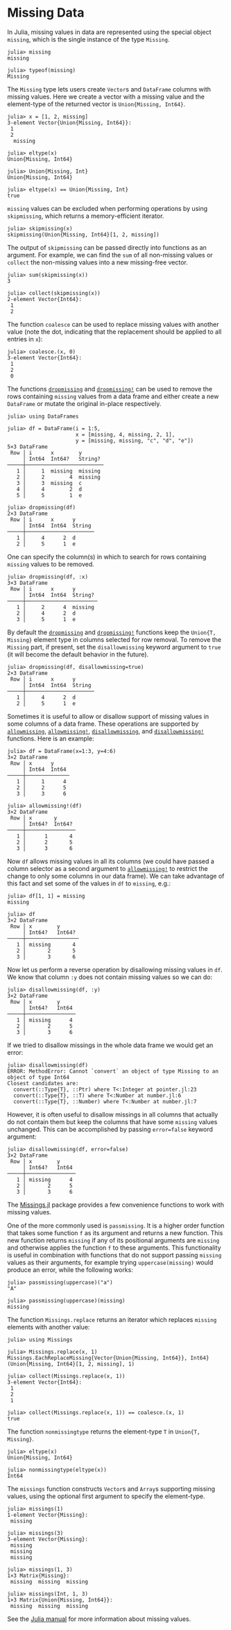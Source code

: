 # Missing Data

In Julia, missing values in data are represented using the special object
`missing`, which is the single instance of the type `Missing`.

```jldoctest
julia> missing
missing

julia> typeof(missing)
Missing
```

The `Missing` type lets users create `Vector`s and `DataFrame` columns with
missing values. Here we create a vector with a missing value and the
element-type of the returned vector is `Union{Missing, Int64}`.

```jldoctest missings
julia> x = [1, 2, missing]
3-element Vector{Union{Missing, Int64}}:
 1
 2
  missing

julia> eltype(x)
Union{Missing, Int64}

julia> Union{Missing, Int}
Union{Missing, Int64}

julia> eltype(x) == Union{Missing, Int}
true
```

`missing` values can be excluded when performing operations by using
`skipmissing`, which returns a memory-efficient iterator.

```jldoctest missings
julia> skipmissing(x)
skipmissing(Union{Missing, Int64}[1, 2, missing])
```

The output of `skipmissing` can be passed directly into functions as an
argument. For example, we can find the `sum` of all non-missing values or
`collect` the non-missing values into a new missing-free vector.

```jldoctest missings
julia> sum(skipmissing(x))
3

julia> collect(skipmissing(x))
2-element Vector{Int64}:
 1
 2
```

The function `coalesce` can be used to replace missing values with another value
(note the dot, indicating that the replacement should be applied to all entries
in `x`):

```jldoctest missings
julia> coalesce.(x, 0)
3-element Vector{Int64}:
 1
 2
 0
```

The functions [`dropmissing`](@ref) and [`dropmissing!`](@ref) can be used to
remove the rows containing `missing` values from a data frame and either create
a new `DataFrame` or mutate the original in-place respectively.

```jldoctest missings
julia> using DataFrames

julia> df = DataFrame(i = 1:5,
                      x = [missing, 4, missing, 2, 1],
                      y = [missing, missing, "c", "d", "e"])
5×3 DataFrame
 Row │ i      x        y
     │ Int64  Int64?   String?
─────┼─────────────────────────
   1 │     1  missing  missing
   2 │     2        4  missing
   3 │     3  missing  c
   4 │     4        2  d
   5 │     5        1  e

julia> dropmissing(df)
2×3 DataFrame
 Row │ i      x      y
     │ Int64  Int64  String
─────┼──────────────────────
   1 │     4      2  d
   2 │     5      1  e
```

One can specify the column(s) in which to search for rows containing `missing`
values to be removed.

```jldoctest missings
julia> dropmissing(df, :x)
3×3 DataFrame
 Row │ i      x      y
     │ Int64  Int64  String?
─────┼───────────────────────
   1 │     2      4  missing
   2 │     4      2  d
   3 │     5      1  e
```

By default the [`dropmissing`](@ref) and [`dropmissing!`](@ref) functions keep
the `Union{T, Missing}` element type in columns selected for row removal. To
remove the `Missing` part, if present, set the `disallowmissing` keyword
argument to `true` (it will become the default behavior in the future).

```jldoctest missings
julia> dropmissing(df, disallowmissing=true)
2×3 DataFrame
 Row │ i      x      y
     │ Int64  Int64  String
─────┼──────────────────────
   1 │     4      2  d
   2 │     5      1  e
```

Sometimes it is useful to allow or disallow support of missing values in some
columns of a data frame. These operations are supported by
[`allowmissing`](@ref), [`allowmissing!`](@ref), [`disallowmissing`](@ref), and
[`disallowmissing!`](@ref) functions. Here is an example:

```jldoctest missings
julia> df = DataFrame(x=1:3, y=4:6)
3×2 DataFrame
 Row │ x      y
     │ Int64  Int64
─────┼──────────────
   1 │     1      4
   2 │     2      5
   3 │     3      6

julia> allowmissing!(df)
3×2 DataFrame
 Row │ x       y
     │ Int64?  Int64?
─────┼────────────────
   1 │      1       4
   2 │      2       5
   3 │      3       6
```

Now `df` allows missing values in all its columns (we could have passed a column
selector as a second argument to [`allowmissing!`](@ref) to restrict the change
to only some columns in our data frame). We can take advantage of this fact
and set some of the values in `df` to `missing`, e.g.:

```
julia> df[1, 1] = missing
missing

julia> df
3×2 DataFrame
 Row │ x        y
     │ Int64?   Int64?
─────┼─────────────────
   1 │ missing       4
   2 │       2       5
   3 │       3       6
```

Now let us perform a reverse operation by disallowing missing values in `df`.
We know that column `:y` does not contain missing values so we can do:

```
julia> disallowmissing(df, :y)
3×2 DataFrame
 Row │ x        y
     │ Int64?   Int64
─────┼────────────────
   1 │ missing      4
   2 │       2      5
   3 │       3      6
```

If we tried to disallow missings in the whole data frame we would get an error:

```
julia> disallowmissing(df)
ERROR: MethodError: Cannot `convert` an object of type Missing to an object of type Int64
Closest candidates are:
  convert(::Type{T}, ::Ptr) where T<:Integer at pointer.jl:23
  convert(::Type{T}, ::T) where T<:Number at number.jl:6
  convert(::Type{T}, ::Number) where T<:Number at number.jl:7
```

However, it is often useful to disallow missings in all columns that actually do
not contain them but keep the columns that have some `missing` values unchanged.
This can be accomplished by passing `error=false` keyword argument:

```
julia> disallowmissing(df, error=false)
3×2 DataFrame
 Row │ x        y
     │ Int64?   Int64
─────┼────────────────
   1 │ missing      4
   2 │       2      5
   3 │       3      6
```

The [Missings.jl](https://github.com/JuliaData/Missings.jl) package provides a
few convenience functions to work with missing values.

One of the more commonly used is `passmissing`. It is a higher order function
that takes some function `f` as its argument and returns a new function. This
new function returns `missing` if any of its positional arguments are `missing`
and otherwise applies the function `f` to these arguments. This functionality
is useful in combination with functions that do not support passing `missing`
values as their arguments, for example trying `uppercase(missing)` would
produce an error, while the following works:

```
julia> passmissing(uppercase)("a")
"A"

julia> passmissing(uppercase)(missing)
missing
```

The function `Missings.replace` returns an iterator which replaces `missing`
elements with another value:

```jldoctest missings
julia> using Missings

julia> Missings.replace(x, 1)
Missings.EachReplaceMissing{Vector{Union{Missing, Int64}}, Int64}(Union{Missing, Int64}[1, 2, missing], 1)

julia> collect(Missings.replace(x, 1))
3-element Vector{Int64}:
 1
 2
 1

julia> collect(Missings.replace(x, 1)) == coalesce.(x, 1)
true
```

The function `nonmissingtype` returns the element-type `T` in `Union{T, Missing}`.

```jldoctest missings
julia> eltype(x)
Union{Missing, Int64}

julia> nonmissingtype(eltype(x))
Int64
```

The `missings` function constructs `Vector`s and `Array`s supporting missing
values, using the optional first argument to specify the element-type.

```jldoctest missings
julia> missings(1)
1-element Vector{Missing}:
 missing

julia> missings(3)
3-element Vector{Missing}:
 missing
 missing
 missing

julia> missings(1, 3)
1×3 Matrix{Missing}:
 missing  missing  missing

julia> missings(Int, 1, 3)
1×3 Matrix{Union{Missing, Int64}}:
 missing  missing  missing
```

See the [Julia manual](https://docs.julialang.org/en/v1/manual/missing/) for
more information about missing values.
